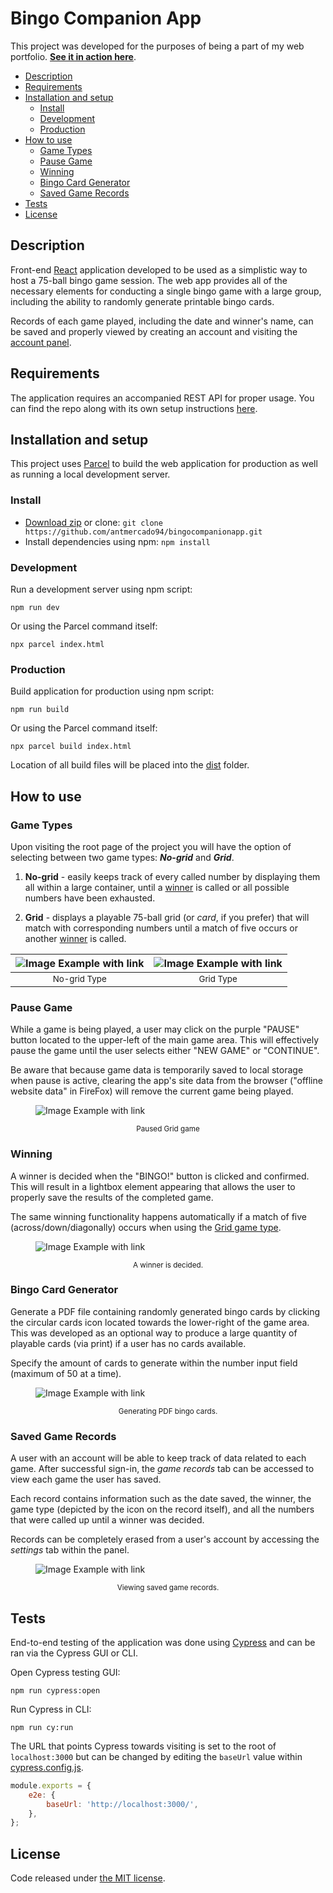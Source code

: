 # **Bingo Companion App**

This project was developed for the purposes of being a part of my web portfolio. **[See it in action here](https://bingocompanionapp.netlify.app/)**.

- [Description](#description)
- [Requirements](#requirements)
- [Installation and setup](#installation-and-setup)
  - [Install](#install)
  - [Development](#development)
  - [Production](#production)
- [How to use](#how-to-use)
  - [Game Types](#game-types)
  - [Pause Game](#pause-game)
  - [Winning](#winning)
  - [Bingo Card Generator](#bingo-card-generator)
  - [Saved Game Records](#saved-game-records)
- [Tests](#tests)
- [License](#license)

## **Description**

Front-end [React](https://reactjs.org/) application developed to be used as a simplistic way to host a 75-ball bingo game session. The web app provides all of the necessary elements for conducting a single bingo game with a large group, including the ability to randomly generate printable bingo cards.

Records of each game played, including the date and winner's name, can be saved and properly viewed by creating an account and visiting the [account panel](#saved-game-records).

## **Requirements**

The application requires an accompanied REST API for proper usage. You can find the repo along with its own setup instructions [here](https://github.com/antmercado94/bingocompanionapp-api).

## **Installation and setup**

This project uses [Parcel](https://parceljs.org/) to build the web application for production as well as running a local development server.

### **Install**

- [Download zip](https://github.com/antmercado94/bingocompanionapp/archive/refs/heads/main.zip) or clone: `git clone https://github.com/antmercado94/bingocompanionapp.git`
- Install dependencies using npm: `npm install`

### **Development**

Run a development server using npm script:

```
npm run dev
```

Or using the Parcel command itself:

```
npx parcel index.html
```

### **Production**

Build application for production using npm script:

```
npm run build
```

Or using the Parcel command itself:

```
npx parcel build index.html
```

Location of all build files will be placed into the [dist](https://github.com/antmercado94/bingocompanionapp/tree/main/dist) folder.

## **How to use**

### **Game Types**

Upon visiting the root page of the project you will have the option of selecting between two game types: **_No-grid_** and **_Grid_**.

1. **No-grid** - easily keeps track of every called number by displaying them all within a large container, until a [winner](#winning) is called or all possible numbers have been exhausted.

1. **Grid** - displays a playable 75-ball grid (or _card_, if you prefer) that will match with corresponding numbers until a match of five occurs or another [winner](#winning) is called.

| ![Image Example with link](/Assets/screenshots/no-grid.png) | ![Image Example with link](/Assets/screenshots/grid.png) |
| :---------------------------------------------------------: | :------------------------------------------------------: |
|                 <small>No-grid Type<small>                  |                 <small>Grid Type<small>                  |

### **Pause Game**

While a game is being played, a user may click on the purple "PAUSE" button located to the upper-left of the main game area. This will effectively pause the game until the user selects either "NEW GAME" or "CONTINUE".

Be aware that because game data is temporarily saved to local storage when pause is active, clearing the app's site data from the browser ("offline website data" in FireFox) will remove the current game being played.

<figure>

![Image Example with link](/Assets/screenshots/paused.png)

<figcaption align = "center"><small>Paused Grid game</small></figcaption>
</figure>

### **Winning**

A winner is decided when the "BINGO!" button is clicked and confirmed. This will result in a lightbox element appearing that allows the user to properly save the results of the completed game.

The same winning functionality happens automatically if a match of five (across/down/diagonally) occurs when using the [Grid game type](#game-types).

<figure>

![Image Example with link](/Assets/screenshots/winner.png)

<figcaption align = "center"><small>A winner is decided.</small></figcaption>
</figure>

### **Bingo Card Generator**

Generate a PDF file containing randomly generated bingo cards by clicking the circular cards icon located towards the lower-right of the game area. This was developed as an optional way to produce a large quantity of playable cards (via print) if a user has no cards available.

Specify the amount of cards to generate within the number input field (maximum of 50 at a time).

<figure>

![Image Example with link](/Assets/screenshots/generate.png)

<figcaption align = "center"><small>Generating PDF bingo cards.</small></figcaption>
</figure>

### **Saved Game Records**

A user with an account will be able to keep track of data related to each game. After successful sign-in, the _game records_ tab can be accessed to view each game the user has saved.

Each record contains information such as the date saved, the winner, the game type (depicted by the icon on the record itself), and all the numbers that were called up until a winner was decided.

Records can be completely erased from a user's account by accessing the _settings_ tab within the panel.

<figure>

![Image Example with link](/Assets/screenshots/records.png)

<figcaption align = "center"><small>Viewing saved game records.</small></figcaption>
</figure>

## **Tests**

End-to-end testing of the application was done using [Cypress](https://www.cypress.io/) and can be ran via the Cypress GUI or CLI.

Open Cypress testing GUI:

```
npm run cypress:open
```

Run Cypress in CLI:

```
npm run cy:run
```

The URL that points Cypress towards visiting is set to the root of `localhost:3000` but can be changed by editing the `baseUrl` value within [cypress.config.js](https://github.com/antmercado94/bingocompanionapp/blob/main/cypress.config.js).

```js
module.exports = {
	e2e: {
		baseUrl: 'http://localhost:3000/',
	},
};
```

## **License**

Code released under [the MIT license](https://github.com/antmercado94/bingocompanionapp/blob/main/LICENSE).
